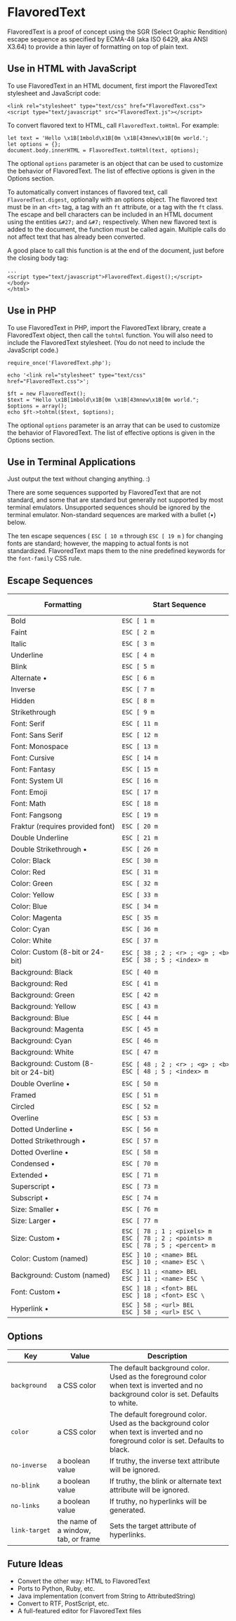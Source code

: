 # FlavoredText

FlavoredText is a proof of concept using the SGR (Select Graphic Rendition)
escape sequence as specified by ECMA-48 (aka ISO 6429, aka ANSI X3.64) to
provide a thin layer of formatting on top of plain text.

## Use in HTML with JavaScript

To use FlavoredText in an HTML document, first import
the FlavoredText stylesheet and JavaScript code:

    <link rel="stylesheet" type="text/css" href="FlavoredText.css">
    <script type="text/javascript" src="FlavoredText.js"></script>

To convert flavored text to HTML, call `FlavoredText.toHtml`. For example:

    let text = 'Hello \x1B[1mbold\x1B[0m \x1B[43mnew\x1B[0m world.';
    let options = {};
    document.body.innerHTML = FlavoredText.toHtml(text, options);

The optional `options` parameter is an object that can be used to customize
the behavior of FlavoredText. The list of effective options is given in the
Options section.

To automatically convert instances of flavored text, call `FlavoredText.digest`,
optionally with an options object. The flavored text must be in an `<ft>` tag,
a tag with an `ft` attribute, or a tag with the `ft` class. The escape and bell
characters can be included in an HTML document using the entities `&#27;` and
`&#7;` respectively. When new flavored text is added to the document, the
function must be called again. Multiple calls do not affect text that has
already been converted.

A good place to call this function is at the end of the document,
just before the closing body tag:

    ...
    <script type="text/javascript">FlavoredText.digest();</script>
    </body>
    </html>

## Use in PHP

To use FlavoredText in PHP, import the FlavoredText library,
create a FlavoredText object, then call the `tohtml` function.
You will also need to include the FlavoredText stylesheet.
(You do not need to include the JavaScript code.)

    require_once('FlavoredText.php');
    
    echo '<link rel="stylesheet" type="text/css" href="FlavoredText.css">';
    
    $ft = new FlavoredText();
    $text = "Hello \x1B[1mbold\x1B[0m \x1B[43mnew\x1B[0m world.";
    $options = array();
    echo $ft->tohtml($text, $options);

The optional `options` parameter is an array that can be used to customize
the behavior of FlavoredText. The list of effective options is given in the
Options section.

## Use in Terminal Applications

Just output the text without changing anything. :)

There are some sequences supported by FlavoredText that are not standard,
and some that are standard but generally not supported by most terminal
emulators. Unsupported sequences should be ignored by the terminal emulator.
Non-standard sequences are marked with a bullet (•) below.

The ten escape sequences ( `ESC [ 10 m` through `ESC [ 19 m` )
for changing fonts are standard; however, the mapping to actual
fonts is not standardized. FlavoredText maps them to the nine
predefined keywords for the `font-family` CSS rule.

## Escape Sequences

| Formatting | Start Sequence | Stop Sequence
| ---- | ---- | ---- |
| Bold | `ESC [ 1 m` | `ESC [ 22 m` |
| Faint | `ESC [ 2 m` | `ESC [ 22 m` |
| Italic | `ESC [ 3 m` | `ESC [ 23 m` |
| Underline | `ESC [ 4 m` | `ESC [ 24 m` |
| Blink | `ESC [ 5 m` | `ESC [ 25 m` |
| Alternate • | `ESC [ 6 m` | `ESC [ 25 m` |
| Inverse | `ESC [ 7 m` | `ESC [ 27 m` |
| Hidden | `ESC [ 8 m` | `ESC [ 28 m` |
| Strikethrough | `ESC [ 9 m` | `ESC [ 29 m` |
| Font: Serif | `ESC [ 11 m` | `ESC [ 10 m` |
| Font: Sans Serif | `ESC [ 12 m` | `ESC [ 10 m` |
| Font: Monospace | `ESC [ 13 m` | `ESC [ 10 m` |
| Font: Cursive | `ESC [ 14 m` | `ESC [ 10 m` |
| Font: Fantasy | `ESC [ 15 m` | `ESC [ 10 m` |
| Font: System UI | `ESC [ 16 m` | `ESC [ 10 m` |
| Font: Emoji | `ESC [ 17 m` | `ESC [ 10 m` |
| Font: Math | `ESC [ 18 m` | `ESC [ 10 m` |
| Font: Fangsong | `ESC [ 19 m` | `ESC [ 10 m` |
| Fraktur (requires provided font) | `ESC [ 20 m` | `ESC [ 23 m` |
| Double Underline | `ESC [ 21 m` | `ESC [ 24 m` |
| Double Strikethrough • | `ESC [ 26 m` | `ESC [ 29 m` |
| Color: Black | `ESC [ 30 m` | `ESC [ 39 m` |
| Color: Red | `ESC [ 31 m` | `ESC [ 39 m` |
| Color: Green | `ESC [ 32 m` | `ESC [ 39 m` |
| Color: Yellow | `ESC [ 33 m` | `ESC [ 39 m` |
| Color: Blue | `ESC [ 34 m` | `ESC [ 39 m` |
| Color: Magenta | `ESC [ 35 m` | `ESC [ 39 m` |
| Color: Cyan | `ESC [ 36 m` | `ESC [ 39 m` |
| Color: White | `ESC [ 37 m` | `ESC [ 39 m` |
| Color: Custom (8-bit or 24-bit) | `ESC [ 38 ; 2 ; <r> ; <g> ; <b> m` <br> `ESC [ 38 ; 5 ; <index> m` | `ESC [ 39 m` |
| Background: Black | `ESC [ 40 m` | `ESC [ 49 m` |
| Background: Red | `ESC [ 41 m` | `ESC [ 49 m` |
| Background: Green | `ESC [ 42 m` | `ESC [ 49 m` |
| Background: Yellow | `ESC [ 43 m` | `ESC [ 49 m` |
| Background: Blue | `ESC [ 44 m` | `ESC [ 49 m` |
| Background: Magenta | `ESC [ 45 m` | `ESC [ 49 m` |
| Background: Cyan | `ESC [ 46 m` | `ESC [ 49 m` |
| Background: White | `ESC [ 47 m` | `ESC [ 49 m` |
| Background: Custom (8-bit or 24-bit) | `ESC [ 48 ; 2 ; <r> ; <g> ; <b> m` <br> `ESC [ 48 ; 5 ; <index> m` | `ESC [ 49 m` |
| Double Overline • | `ESC [ 50 m` | `ESC [ 55 m` |
| Framed | `ESC [ 51 m` | `ESC [ 54 m` |
| Circled | `ESC [ 52 m` | `ESC [ 54 m` |
| Overline | `ESC [ 53 m` | `ESC [ 55 m` |
| Dotted Underline • | `ESC [ 56 m` | `ESC [ 24 m` |
| Dotted Strikethrough • | `ESC [ 57 m` | `ESC [ 29 m` |
| Dotted Overline • | `ESC [ 58 m` | `ESC [ 55 m` |
| Condensed • | `ESC [ 70 m` | `ESC [ 72 m` |
| Extended • | `ESC [ 71 m` | `ESC [ 72 m` |
| Superscript • | `ESC [ 73 m` | `ESC [ 75 m` |
| Subscript • | `ESC [ 74 m` | `ESC [ 75 m` |
| Size: Smaller • | `ESC [ 76 m` | `ESC [ 79 m` |
| Size: Larger • | `ESC [ 77 m` | `ESC [ 79 m` |
| Size: Custom • | `ESC [ 78 ; 1 ; <pixels> m` <br> `ESC [ 78 ; 2 ; <points> m` <br> `ESC [ 78 ; 5 ; <percent> m` | `ESC [ 79 m` |
| Color: Custom (named) | `ESC ] 10 ; <name> BEL` <br> `ESC ] 10 ; <name> ESC \` | `ESC [ 39 m` |
| Background: Custom (named) | `ESC ] 11 ; <name> BEL` <br> `ESC ] 11 ; <name> ESC \` | `ESC [ 49 m` |
| Font: Custom • | `ESC ] 18 ; <font> BEL` <br> `ESC ] 18 ; <font> ESC \` | `ESC [ 10 m` |
| Hyperlink • | `ESC ] 58 ; <url> BEL` <br> `ESC ] 58 ; <url> ESC \` | `ESC [ 59 m` |

## Options

| Key | Value | Description |
| ---- | ---- | ---- |
| `background` | a CSS color | The default background color. Used as the foreground color when text is inverted and no background color is set. Defaults to white. |
| `color` | a CSS color | The default foreground color. Used as the background color when text is inverted and no foreground color is set. Defaults to black. |
| `no‑inverse` | a boolean value | If truthy, the inverse text attribute will be ignored. |
| `no‑blink` | a boolean value | If truthy, the blink or alternate text attribute will be ignored. |
| `no‑links` | a boolean value | If truthy, no hyperlinks will be generated. |
| `link‑target` | the name of a window, tab, or frame | Sets the target attribute of hyperlinks. |

## Future Ideas

* Convert the other way: HTML to FlavoredText
* Ports to Python, Ruby, etc.
* Java implementation (convert from String to AttributedString)
* Convert to RTF, PostScript, etc.
* A full-featured editor for FlavoredText files
